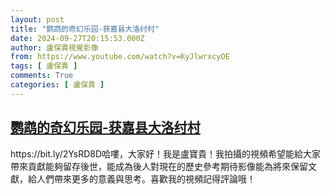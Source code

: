 ```yaml
---
layout: post
title: "鹦鹉的奇幻乐园-获嘉县大洛纣村"
date: 2024-09-27T20:15:53.000Z
author: 盧保貴視覺影像
from: https://www.youtube.com/watch?v=KyJlwrxcyOE
tags: [ 盧保貴 ]
comments: True
categories: [ 盧保貴 ]
---
```

<!--1727468153000-->
[鹦鹉的奇幻乐园-获嘉县大洛纣村](https://www.youtube.com/watch?v=KyJlwrxcyOE)
------

<div>
https://bit.ly/2YsRD8D哈嘍，大家好！我是盧寶貴！我拍攝的視頻希望能給大家帶來貢獻能夠留存後世，能成為後人對現在的歷史參考期待影像能為將來保留文獻，給人們帶來更多的意義與思考。喜歡我的視頻記得評論哦！
</div>
